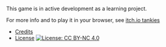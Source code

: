 This game is in active development as a learning project.

For more info and to play it in your browser, see [itch.io tankies](https://greenflysau.itch.io/tankies)

* [Credits](CREDITS.md)
* [License](LICENSE) [![License: CC BY-NC 4.0](https://licensebuttons.net/l/by-nc/4.0/80x15.png)](https://creativecommons.org/licenses/by-nc/4.0/)
